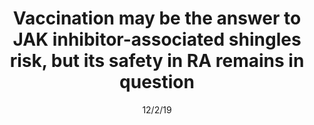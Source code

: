 ---
title: "Vaccination may be the answer to JAK inhibitor-associated shingles risk, but its safety in RA remains in question"
image: "images/writing/post-51.jpg"
link: "https://www.pharmaceutical-technology.com/comment/vaccination-shingrix/"
categories: ['Conference Review']
date: "12/2/19"
order: "6"
draft: false
---